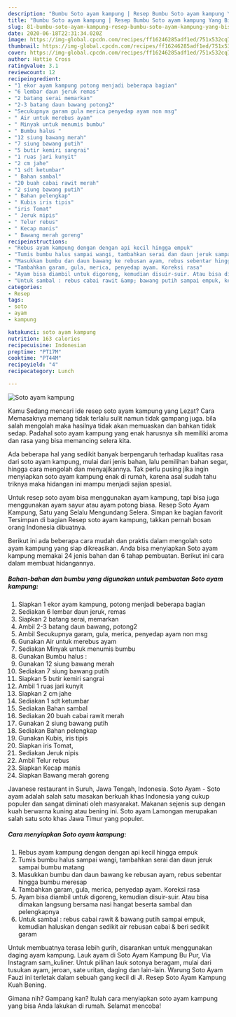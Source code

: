 ```yaml
---
description: "Bumbu Soto ayam kampung | Resep Bumbu Soto ayam kampung Yang Bisa Manjain Lidah"
title: "Bumbu Soto ayam kampung | Resep Bumbu Soto ayam kampung Yang Bisa Manjain Lidah"
slug: 81-bumbu-soto-ayam-kampung-resep-bumbu-soto-ayam-kampung-yang-bisa-manjain-lidah
date: 2020-06-18T22:31:34.020Z
image: https://img-global.cpcdn.com/recipes/ff16246285adf1ed/751x532cq70/soto-ayam-kampung-foto-resep-utama.jpg
thumbnail: https://img-global.cpcdn.com/recipes/ff16246285adf1ed/751x532cq70/soto-ayam-kampung-foto-resep-utama.jpg
cover: https://img-global.cpcdn.com/recipes/ff16246285adf1ed/751x532cq70/soto-ayam-kampung-foto-resep-utama.jpg
author: Hattie Cross
ratingvalue: 3.1
reviewcount: 12
recipeingredient:
- "1 ekor ayam kampung potong menjadi beberapa bagian"
- "6 lembar daun jeruk remas"
- "2 batang serai memarkan"
- "2-3 batang daun bawang potong2"
- "Secukupnya garam gula merica penyedap ayam non msg"
- " Air untuk merebus ayam"
- " Minyak untuk menumis bumbu"
- " Bumbu halus "
- "12 siung bawang merah"
- "7 siung bawang putih"
- "5 butir kemiri sangrai"
- "1 ruas jari kunyit"
- "2 cm jahe"
- "1 sdt ketumbar"
- " Bahan sambal"
- "20 buah cabai rawit merah"
- "2 siung bawang putih"
- " Bahan pelengkap"
- " Kubis iris tipis"
- "iris Tomat"
- " Jeruk nipis"
- " Telur rebus"
- " Kecap manis"
- " Bawang merah goreng"
recipeinstructions:
- "Rebus ayam kampung dengan dengan api kecil hingga empuk"
- "Tumis bumbu halus sampai wangi, tambahkan serai dan daun jeruk sampai bumbu matang"
- "Masukkan bumbu dan daun bawang ke rebusan ayam, rebus sebentar hingga bumbu meresap"
- "Tambahkan garam, gula, merica, penyedap ayam. Koreksi rasa"
- "Ayam bisa diambil untuk digoreng, kemudian disuir-suir. Atau bisa dimakan langsung bersama nasi hangat beserta sambal dan pelengkapnya"
- "Untuk sambal : rebus cabai rawit &amp; bawang putih sampai empuk, kemudian haluskan dengan sedikit air rebusan cabai &amp; beri sedikit garam"
categories:
- Resep
tags:
- soto
- ayam
- kampung

katakunci: soto ayam kampung 
nutrition: 163 calories
recipecuisine: Indonesian
preptime: "PT17M"
cooktime: "PT44M"
recipeyield: "4"
recipecategory: Lunch

---
```



![Soto ayam kampung](https://img-global.cpcdn.com/recipes/ff16246285adf1ed/751x532cq70/soto-ayam-kampung-foto-resep-utama.jpg)

Kamu Sedang mencari ide resep soto ayam kampung yang Lezat? Cara Memasaknya memang tidak terlalu sulit namun tidak gampang juga. bila salah mengolah maka hasilnya tidak akan memuaskan dan bahkan tidak sedap. Padahal soto ayam kampung yang enak harusnya sih memiliki aroma dan rasa yang bisa memancing selera kita.

Ada beberapa hal yang sedikit banyak berpengaruh terhadap kualitas rasa dari soto ayam kampung, mulai dari jenis bahan, lalu pemilihan bahan segar, hingga cara mengolah dan menyajikannya. Tak perlu pusing jika ingin menyiapkan soto ayam kampung enak di rumah, karena asal sudah tahu triknya maka hidangan ini mampu menjadi sajian spesial.

Untuk resep soto ayam bisa menggunakan ayam kampung, tapi bisa juga menggunakan ayam sayur atau ayam potong biasa. Resep Soto Ayam Kampung, Satu yang Selalu Mengundang Selera. Simpan ke bagian favorit Tersimpan di bagian Resep soto ayam kampung, takkan pernah bosan orang Indonesia dibuatnya.


Berikut ini ada beberapa cara mudah dan praktis dalam mengolah soto ayam kampung yang siap dikreasikan. Anda bisa menyiapkan Soto ayam kampung memakai 24 jenis bahan dan 6 tahap pembuatan. Berikut ini cara dalam membuat hidangannya.

<!--inarticleads1-->

##### Bahan-bahan dan bumbu yang digunakan untuk pembuatan Soto ayam kampung:

1. Siapkan 1 ekor ayam kampung, potong menjadi beberapa bagian
1. Sediakan 6 lembar daun jeruk, remas
1. Siapkan 2 batang serai, memarkan
1. Ambil 2-3 batang daun bawang, potong2
1. Ambil Secukupnya garam, gula, merica, penyedap ayam non msg
1. Gunakan  Air untuk merebus ayam
1. Sediakan  Minyak untuk menumis bumbu
1. Gunakan  Bumbu halus :
1. Gunakan 12 siung bawang merah
1. Sediakan 7 siung bawang putih
1. Siapkan 5 butir kemiri sangrai
1. Ambil 1 ruas jari kunyit
1. Siapkan 2 cm jahe
1. Sediakan 1 sdt ketumbar
1. Sediakan  Bahan sambal
1. Sediakan 20 buah cabai rawit merah
1. Gunakan 2 siung bawang putih
1. Sediakan  Bahan pelengkap
1. Gunakan  Kubis, iris tipis
1. Siapkan iris Tomat,
1. Sediakan  Jeruk nipis
1. Ambil  Telur rebus
1. Siapkan  Kecap manis
1. Siapkan  Bawang merah goreng


Javanese restaurant in Suruh, Jawa Tengah, Indonesia. Soto Ayam - Soto ayam adalah salah satu masakan berkuah khas Indonesia yang cukup populer dan sangat diminati oleh masyarakat. Makanan sejenis sup dengan kuah berwarna kuning atau bening ini. Soto ayam Lamongan merupakan salah satu soto khas Jawa Timur yang populer. 

<!--inarticleads2-->

##### Cara menyiapkan Soto ayam kampung:

1. Rebus ayam kampung dengan dengan api kecil hingga empuk
1. Tumis bumbu halus sampai wangi, tambahkan serai dan daun jeruk sampai bumbu matang
1. Masukkan bumbu dan daun bawang ke rebusan ayam, rebus sebentar hingga bumbu meresap
1. Tambahkan garam, gula, merica, penyedap ayam. Koreksi rasa
1. Ayam bisa diambil untuk digoreng, kemudian disuir-suir. Atau bisa dimakan langsung bersama nasi hangat beserta sambal dan pelengkapnya
1. Untuk sambal : rebus cabai rawit &amp; bawang putih sampai empuk, kemudian haluskan dengan sedikit air rebusan cabai &amp; beri sedikit garam


Untuk membuatnya terasa lebih gurih, disarankan untuk menggunakan daging ayam kampung. Lauk ayam di Soto Ayam Kampung Bu Pur, Via Instagram sam_kuliner. Untuk pilihan lauk sotonya beragam, mulai dari tusukan ayam, jeroan, sate uritan, daging dan lain-lain. Warung Soto Ayam Fauzi ini terletak dalam sebuah gang kecil di Jl. Resep Soto Ayam Kampung Kuah Bening. 

Gimana nih? Gampang kan? Itulah cara menyiapkan soto ayam kampung yang bisa Anda lakukan di rumah. Selamat mencoba!
